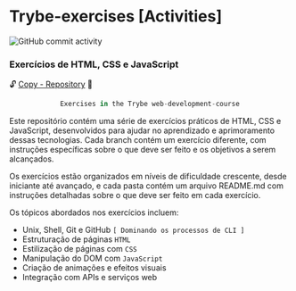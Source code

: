 # Trybe-exercises [Activities]

![GitHub commit activity](https://img.shields.io/github/commit-activity/m/Moises-Coimbra/trybe-exercises)


### Exercícios de HTML, CSS e JavaScript

:unlock: [Copy - Repository](git@github.com:Moises-Coimbra/trybe-exercises.git) :rocket:

<div style="text-align:center">

```js 
Exercises in the Trybe web-development-course
```

</div>

Este repositório contém uma série de exercícios práticos de HTML, CSS e JavaScript, desenvolvidos para ajudar no aprendizado e aprimoramento dessas tecnologias. Cada branch contém um exercício diferente, com instruções específicas sobre o que deve ser feito e os objetivos a serem alcançados.

Os exercícios estão organizados em níveis de dificuldade crescente, desde iniciante até avançado, e cada pasta contém um arquivo README.md com instruções detalhadas sobre o que deve ser feito em cada exercício.

Os tópicos abordados nos exercícios incluem:

*  Unix, Shell, Git e GitHub ```[ Dominando os processos de CLI ]```
*  Estruturação de páginas ```HTML```
*  Estilização de páginas com ```CSS```
*  Manipulação do DOM com ```JavaScript```
*  Criação de animações e efeitos visuais
*  Integração com APIs e serviços web

